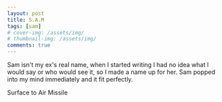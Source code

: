 ```yaml
---
layout: post
title: S.A.M
tags: [sam]
# cover-img: /assets/img/
# thumbnail-img: /assets/img/
comments: true
---
```

Sam isn't my ex's real name,  when I started writing I had no idea what I would say or who would see it, so I made a name up for her. Sam popped into my mind immediately and it fit perfectly.  

Surface to Air Missile
